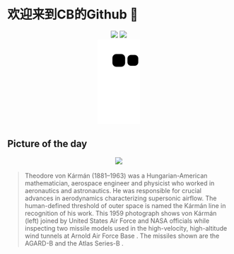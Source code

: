 
# 欢迎来到CB的Github 👋

<div align="center">
  <img height="137px" src="https://github-readme-stats.vercel.app/api?username=SuperCB&show_icons=true&theme=radical" />
  <img height="137px" src="https://github-readme-stats.vercel.app/api/top-langs/?username=SuperCB&hide_title=true&hide_border=true&layout=compact&langs_count=6&text_color=000&icon_color=fff" />
</div>


<div align="center">
    <img src="./contribution-snake/github-contribution-grid-snake.svg" />
</div>



## Picture of the day
<div align="center">
  <img width=400px src="https://upload.wikimedia.org/wikipedia/commons/thumb/6/6f/Theodore_von_K%C3%A1rm%C3%A1n_230419-F-F3405-0001_%28restored%29.jpg/750px-Theodore_von_K%C3%A1rm%C3%A1n_230419-F-F3405-0001_%28restored%29.jpg" />
</div>

>Theodore von Kármán  (1881–1963) was a  Hungarian-American  mathematician, aerospace engineer and physicist who worked in aeronautics and astronautics. He was responsible for crucial advances in  aerodynamics  characterizing  supersonic  airflow. The human-defined threshold of outer space is named the  Kármán line  in recognition of his work. This 1959 photograph shows von Kármán  (left)  joined by  United States Air Force  and  NASA  officials while inspecting two missile models used in the high-velocity, high-altitude  wind tunnels  at  Arnold Air Force Base . The missiles shown are the  AGARD-B  and the  Atlas   Series-B .


